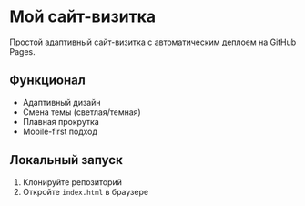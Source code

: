 # Мой сайт-визитка

Простой адаптивный сайт-визитка с автоматическим деплоем на GitHub Pages.

## Функционал
- Адаптивный дизайн
- Смена темы (светлая/темная)
- Плавная прокрутка
- Mobile-first подход

## Локальный запуск
1. Клонируйте репозиторий
2. Откройте `index.html` в браузере
